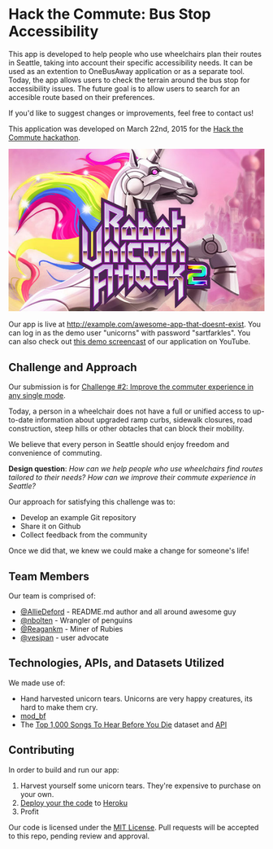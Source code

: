 # Hack the Commute: Bus Stop Accessibility

This app is developed to help people who use wheelchairs plan their routes in Seattle, taking into account their specific accessibility needs. It can be used as an extention to OneBusAway application or as a separate tool.
Today, the app allows users to check the terrain around the bus stop for accessibility issues. The future goal is to allow users to search for an accesible route based on their preferences.

If you'd like to suggest changes or improvements, feel free to contact us!

This application was developed on March 22nd, 2015 for the [Hack the Commute hackathon](http://hackthecommute.seattle.gov/).

![Isn't our app beautiful?!](screenshot.jpg)

Our app is live at http://example.com/awesome-app-that-doesnt-exist. You can log in as the demo user "unicorns" with password "sartfarkles". You can also check out [this demo screencast](https://www.youtube.com/watch?v=dQw4w9WgXcQ) of our application on YouTube.

## Challenge and Approach

Our submission is for [Challenge #2: Improve the commuter experience in any single mode](http://tmpl.at/1EykAbV).

Today, a person in a wheelchair does not have a full or unified access to up-to-date information about upgraded ramp curbs, sidewalk closures, road construction, steep hills or other obtacles that can block their mobility. 

We believe that every person in Seattle should enjoy freedom and convenience of commuting.   

**Design question**:
_How can we help people who use wheelchairs find routes tailored to their needs? How can we improve their commute experience in Seattle?_

Our approach for satisfying this challenge was to:

- Develop an example Git repository
- Share it on Github
- Collect feedback from the community

Once we did that, we knew we could make a change for someone's life!

## Team Members

Our team is comprised of:

- [@AllieDeford](https://github.com/AllieDeford) - README.md author and all around awesome guy
- [@nbolten](https://github.com/nbolten) - Wrangler of penguins
- [@Reagankm](https://github.com/Reagankm) - Miner of Rubies
- [@vesipan](https://github.com/versipan) - user advocate

## Technologies, APIs, and Datasets Utilized

We made use of:

- Hand harvested unicorn tears. Unicorns are very happy creatures, its hard to make them cry.
- [mod_bf](http://modbf.sourceforge.net/)
- The [Top 1,000 Songs To Hear Before You Die](https://opendata.socrata.com/Fun/Top-1-000-Songs-To-Hear-Before-You-Die/ed74-c6ni) dataset and [API](http://dev.socrata.com/foundry/#/opendata.socrata.com/ed74-c6ni)

## Contributing

In order to build and run our app:

1. Harvest yourself some unicorn tears. They're expensive to purchase on your own.
2. [Deploy your the code](https://github.com/masylum/Brainfuck-on-Rails) to [Heroku](http://heroku.com)
3. Profit

Our code is licensed under the [MIT License](LICENSE.md). Pull requests will be accepted to this repo, pending review and approval.
